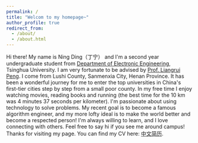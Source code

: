 ```yaml
---
permalink: /
title: "Welcom to my homepage~"
author_profile: true
redirect_from: 
  - /about/
  - /about.html
---
```


Hi there! My name is Ning Ding（丁宁） and I'm a second year undergraduate student from [Department of Electronic Engineering](https://www.ee.tsinghua.edu.cn/), Tsinghua University. I am very fortunate to be advised by [Prof. Liangrui Peng](http://web.ee.tsinghua.edu.cn/pengliangrui/zh_CN/index.htm). I come from Lushi County, Sanmenxia City, Henan Province. It has been a wonderful journey for me to enter the top universities in China's first-tier cities step by step from a small poor county.
In my free time I enjoy watching movies, reading books and running (the best time for the 10 km was 4 minutes 37 seconds per kilometer). I'm passionate about using technology to solve problems. My recent goal is to become a famous algorithm engineer, and my more lofty ideal is to make the world better and become a respected person! I'm always willing to learn, and I love connecting with others. Feel free to say hi if you see me around campus! Thanks for visiting my page.
You can find my CV here: [中文简历](https://1drv.ms/b/s!AgnUH3QrwfMLtkff85w_fmR4XgM7?e=M6VKNK).
